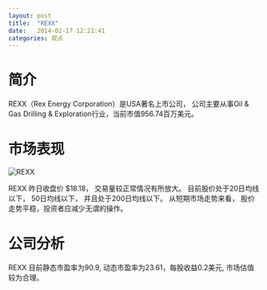 ```yaml
---
layout: post
title:  "REXX"
date:   2014-02-17 12:21:41
categories: 观点
---
```


# 简介
REXX（Rex Energy Corporation）是USA著名上市公司，
公司主要从事Oil & Gas Drilling & Exploration行业，当前市值956.74百万美元。

# 市场表现

![REXX](http://finviz.com/chart.ashx?t=REXX&ty=c&ta=1&p=d&s=l)

REXX 昨日收盘价 $18.18，
交易量较正常情况有所放大。
目前股价处于20日均线以下，
50日均线以下，
并且处于200日均线以下。
从短期市场走势来看，
股价走势平稳，投资者应减少无谓的操作。

# 公司分析
REXX 目前静态市盈率为90.9, 动态市盈率为23.61，每股收益0.2美元,
市场估值较为合理。
